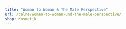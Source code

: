 ```yaml
---
title: "Woman to Woman & The Male Perspective"
url: /calne/woman-to-woman-und-the-male-perspective/
shop: Kosmetik
---
```


